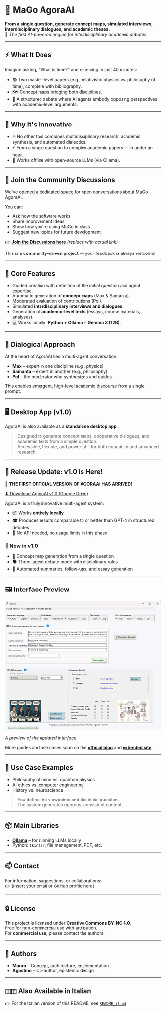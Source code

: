 # 🧠 MaGo AgoraAI

**From a single question, generate concept maps, simulated interviews, interdisciplinary dialogues, and academic theses.**  
🎯 *The first AI-powered engine for interdisciplinary academic debates.*

---

## ⚡ What It Does

Imagine asking, “What is time?” and receiving in just 40 minutes:

- 📚 Two master-level papers (e.g., relativistic physics vs. philosophy of time), complete with bibliography.
- 🗺️ Concept maps bridging both disciplines.
- 🎤 A structured debate where AI agents embody opposing perspectives with academic-level arguments.

---

## 🚀 Why It's Innovative

- 🔥 No other tool combines multidisciplinary research, academic synthesis, and automated dialectics.
- ⚡ From a single question to complex academic papers — in under an hour.
- 🧠 Works offline with open-source LLMs (via Ollama).

---

## 💬 Join the Community Discussions

We've opened a dedicated space for open conversations about MaGo AgoraAI.

You can:

- Ask how the software works  
- Share improvement ideas  
- Show how you're using MaGo in class  
- Suggest new topics for future development

👉 [**Join the Discussions here**](#) *(replace with actual link)*

This is a **community-driven project** — your feedback is always welcome!

---

## 🧩 Core Features

- Guided creation with definition of the initial question and agent expertise.
- Automatic generation of **concept maps** (Max & Samanta).
- Moderated evaluation of contributions (Pol).
- Simulated **interdisciplinary interviews and dialogues**.
- Generation of **academic-level texts** (essays, course materials, analyses).
- 💻 Works locally: **Python + Ollama + Gemma 3 (12B)**.

---

## 🧠 Dialogical Approach

At the heart of AgoraAI lies a multi-agent conversation:

- **Max** – expert in one discipline (e.g., physics)
- **Samanta** – expert in another (e.g., philosophy)
- **Pol** – the moderator who synthesizes and guides

This enables emergent, high-level academic discourse from a single prompt.

---

## 🖥️ Desktop App (v1.0)

AgoraAI is also available as a **standalone desktop app**.

> Designed to generate concept maps, cooperative dialogues, and academic texts from a simple question.  
> Accessible, flexible, and powerful – for both education and advanced research.

---

## 📢 Release Update: v1.0 is Here!

🎉 **THE FIRST OFFICIAL VERSION OF AGORAAI HAS ARRIVED!**

[⬇ Download AgoraAI v1.0 (Google Drive)](https://drive.google.com/uc?export=download&id=1PS9eNMUcnWsSeSIBwsZooD0pZxIfD5Gf)

AgoraAI is a truly innovative multi-agent system:

- 📦 Works **entirely locally**
- 🎓 Produces results comparable to or better than GPT-4 in structured debates
- 🚫 No API needed, no usage limits in this phase

### 🌟 New in v1.0

- 🧠 Concept map generation from a single question
- 🗣️ Three-agent debate mode with disciplinary roles
- 📝 Automated summaries, follow-ups, and essay generation

---

## 🖼️ Interface Preview

![Version 1](images/versione_l.png)

*A preview of the updated interface.*

More guides and use cases soon on the [**official blog**](https://mago-agoraai.blogspot.com/p/benvenuto-su-mago-agoraai.html) and [**extended site**](https://sites.google.com/view/mago-agoraai?usp=sharing).

---

## 🧪 Use Case Examples

- Philosophy of mind vs. quantum physics  
- AI ethics vs. computer engineering  
- History vs. neuroscience

> You define the viewpoints and the initial question.  
> The system generates rigorous, consistent content.

---

## 📦 Main Libraries

- [**Ollama**](https://ollama.com/) – for running LLMs locally
- Python: `tkinter`, file management, PDF, etc.

---

## 📫 Contact

For information, suggestions, or collaborations:  
👉 [Insert your email or GitHub profile here]

---

## 🔒 License

This project is licensed under **Creative Commons BY-NC 4.0**.  
Free for non-commercial use with attribution.  
For **commercial use**, please contact the authors.

---

## 🧾 Authors

- **Mauro** – Concept, architecture, implementation  
- **Agostino** – Co-author, epistemic design

---

## 🇮🇹 Also Available in Italian

👉 For the Italian version of this README, see [`README_it.md`](README_it.md)
